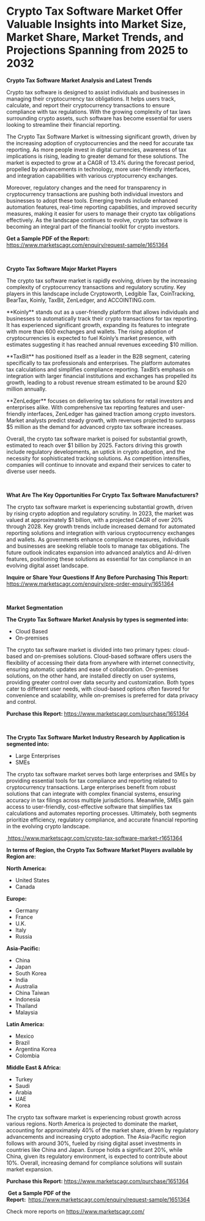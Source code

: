 <p><h1>Crypto Tax Software Market Offer Valuable Insights into Market Size, Market Share, Market Trends, and Projections Spanning from 2025 to 2032</h1></p><p><strong>Crypto Tax Software Market Analysis and Latest Trends</strong></p>
<p><p>Crypto tax software is designed to assist individuals and businesses in managing their cryptocurrency tax obligations. It helps users track, calculate, and report their cryptocurrency transactions to ensure compliance with tax regulations. With the growing complexity of tax laws surrounding crypto assets, such software has become essential for users looking to streamline their financial reporting.</p><p>The Crypto Tax Software Market is witnessing significant growth, driven by the increasing adoption of cryptocurrencies and the need for accurate tax reporting. As more people invest in digital currencies, awareness of tax implications is rising, leading to greater demand for these solutions. The market is expected to grow at a CAGR of 13.4% during the forecast period, propelled by advancements in technology, more user-friendly interfaces, and integration capabilities with various cryptocurrency exchanges. </p><p>Moreover, regulatory changes and the need for transparency in cryptocurrency transactions are pushing both individual investors and businesses to adopt these tools. Emerging trends include enhanced automation features, real-time reporting capabilities, and improved security measures, making it easier for users to manage their crypto tax obligations effectively. As the landscape continues to evolve, crypto tax software is becoming an integral part of the financial toolkit for crypto investors.</p></p>
<p><strong>Get a Sample PDF of the Report:&nbsp;</strong> <a href="https://www.marketscagr.com/enquiry/request-sample/1651364?utm_campaign=3099&utm_medium=2&utm_source=Github&utm_content=ia&utm_term=09032025&utm_id=crypto-tax-software">https://www.marketscagr.com/enquiry/request-sample/1651364</a></p>
<p>&nbsp;</p>
<p><strong>Crypto Tax Software Major Market Players</strong></p>
<p><p>The crypto tax software market is rapidly evolving, driven by the increasing complexity of cryptocurrency transactions and regulatory scrutiny. Key players in this landscape include Cryptoworth, Ledgible Tax, CoinTracking, BearTax, Koinly, TaxBit, ZenLedger, and ACCOINTING.com.</p><p>**Koinly** stands out as a user-friendly platform that allows individuals and businesses to automatically track their crypto transactions for tax reporting. It has experienced significant growth, expanding its features to integrate with more than 600 exchanges and wallets. The rising adoption of cryptocurrencies is expected to fuel Koinly’s market presence, with estimates suggesting it has reached annual revenues exceeding $10 million.</p><p>**TaxBit** has positioned itself as a leader in the B2B segment, catering specifically to tax professionals and enterprises. The platform automates tax calculations and simplifies compliance reporting. TaxBit’s emphasis on integration with larger financial institutions and exchanges has propelled its growth, leading to a robust revenue stream estimated to be around $20 million annually.</p><p>**ZenLedger** focuses on delivering tax solutions for retail investors and enterprises alike. With comprehensive tax reporting features and user-friendly interfaces, ZenLedger has gained traction among crypto investors. Market analysts predict steady growth, with revenues projected to surpass $5 million as the demand for advanced crypto tax software increases.</p><p>Overall, the crypto tax software market is poised for substantial growth, estimated to reach over $1 billion by 2025. Factors driving this growth include regulatory developments, an uptick in crypto adoption, and the necessity for sophisticated tracking solutions. As competition intensifies, companies will continue to innovate and expand their services to cater to diverse user needs.</p></p>
<p>&nbsp;</p>
<p><strong>What Are The Key Opportunities For Crypto Tax Software Manufacturers?</strong></p>
<p><p>The crypto tax software market is experiencing substantial growth, driven by rising crypto adoption and regulatory scrutiny. In 2023, the market was valued at approximately $1 billion, with a projected CAGR of over 20% through 2028. Key growth trends include increased demand for automated reporting solutions and integration with various cryptocurrency exchanges and wallets. As governments enhance compliance measures, individuals and businesses are seeking reliable tools to manage tax obligations. The future outlook indicates expansion into advanced analytics and AI-driven features, positioning these solutions as essential for tax compliance in an evolving digital asset landscape.</p></p>
<p><strong>Inquire or Share Your Questions If Any Before Purchasing This Report:</strong> <a href="https://www.marketscagr.com/enquiry/pre-order-enquiry/1651364?utm_campaign=3099&utm_medium=2&utm_source=Github&utm_content=ia&utm_term=09032025&utm_id=crypto-tax-software">https://www.marketscagr.com/enquiry/pre-order-enquiry/1651364</a></p>
<p>&nbsp;</p>
<p><strong>Market Segmentation</strong></p>
<p><strong>The Crypto Tax Software Market Analysis by types is segmented into:</strong></p>
<p><ul><li>Cloud Based</li><li>On-premises</li></ul></p>
<p><p>The crypto tax software market is divided into two primary types: cloud-based and on-premises solutions. Cloud-based software offers users the flexibility of accessing their data from anywhere with internet connectivity, ensuring automatic updates and ease of collaboration. On-premises solutions, on the other hand, are installed directly on user systems, providing greater control over data security and customization. Both types cater to different user needs, with cloud-based options often favored for convenience and scalability, while on-premises is preferred for data privacy and control.</p></p>
<p><strong>Purchase this Report:&nbsp;</strong><a href="https://www.marketscagr.com/purchase/1651364?utm_campaign=3099&utm_medium=2&utm_source=Github&utm_content=ia&utm_term=09032025&utm_id=crypto-tax-software">https://www.marketscagr.com/purchase/1651364</a></p>
<p>&nbsp;</p>
<p><strong>The Crypto Tax Software Market Industry Research by Application is segmented into:</strong></p>
<p><ul><li>Large Enterprises</li><li>SMEs</li></ul></p>
<p><p>The crypto tax software market serves both large enterprises and SMEs by providing essential tools for tax compliance and reporting related to cryptocurrency transactions. Large enterprises benefit from robust solutions that can integrate with complex financial systems, ensuring accuracy in tax filings across multiple jurisdictions. Meanwhile, SMEs gain access to user-friendly, cost-effective software that simplifies tax calculations and automates reporting processes. Ultimately, both segments prioritize efficiency, regulatory compliance, and accurate financial reporting in the evolving crypto landscape.</p></p>
<p><a href="https://www.marketscagr.com/crypto-tax-software-market-r1651364?utm_campaign=3099&utm_medium=2&utm_source=Github&utm_content=ia&utm_term=09032025&utm_id=crypto-tax-software">&nbsp;https://www.marketscagr.com/crypto-tax-software-market-r1651364</a></p>
<p><strong>In terms of Region, the Crypto Tax Software Market Players available by Region are:</strong></p>
<p>
    <p> <strong> North America: </strong>
        <ul>
            <li>United States</li>
            <li>Canada</li>
        </ul>
        </p> 
    <p> <strong> Europe: </strong>
        <ul>
            <li>Germany</li>
            <li>France</li>
            <li>U.K.</li>
            <li>Italy</li>
            <li>Russia</li>
        </ul>
        </p> 
    <p> <strong> Asia-Pacific: </strong>
        <ul>
            <li>China</li>
            <li>Japan</li>
            <li>South Korea</li>
            <li>India</li>
            <li>Australia</li>
            <li>China Taiwan</li>
            <li>Indonesia</li>
            <li>Thailand</li>
            <li>Malaysia</li>
        </ul>
        </p> 
    <p> <strong> Latin America: </strong>
        <ul>
            <li>Mexico</li>
            <li>Brazil</li>
            <li>Argentina Korea</li>
            <li>Colombia</li>
        </ul>
        </p> 
    <p> <strong> Middle East & Africa: </strong>
        <ul>
            <li>Turkey</li>
            <li>Saudi</li>
            <li>Arabia</li>
            <li>UAE</li>
            <li>Korea</li>
        </ul>
    </p>
    </p>
<p><p>The crypto tax software market is experiencing robust growth across various regions. North America is projected to dominate the market, accounting for approximately 40% of the market share, driven by regulatory advancements and increasing crypto adoption. The Asia-Pacific region follows with around 30%, fueled by rising digital asset investments in countries like China and Japan. Europe holds a significant 20%, while China, given its regulatory environment, is expected to contribute about 10%. Overall, increasing demand for compliance solutions will sustain market expansion.</p></p>
<p><strong>Purchase this Report: </strong><a href="https://www.marketscagr.com/purchase/1651364?utm_campaign=3099&utm_medium=2&utm_source=Github&utm_content=ia&utm_term=09032025&utm_id=crypto-tax-software">https://www.marketscagr.com/purchase/1651364</a></p>
<p>&nbsp;<strong>Get a Sample PDF of the Report:&nbsp;&nbsp;</strong><a href="https://www.marketscagr.com/enquiry/request-sample/1651364?utm_campaign=3099&utm_medium=2&utm_source=Github&utm_content=ia&utm_term=09032025&utm_id=crypto-tax-software">https://www.marketscagr.com/enquiry/request-sample/1651364</a></p>
<p><strong></strong></p>
<p>Check more reports on <a href="https://www.marketscagr.com/?utm_campaign=3099&utm_medium=2&utm_source=Github&utm_content=ia&utm_term=09032025&utm_id=crypto-tax-software">https://www.marketscagr.com/</a></p>